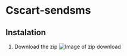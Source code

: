 # Cscart-sendsms
## Instalation
1. Download the zip
![Image of zip download](https://github.com/sendSMS-RO/sendsms-cscart-1.0.0/blob/master/images/Download%20zip.PNG)